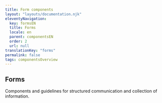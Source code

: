 ```yaml
---
title: Form components 
layout: "layouts/documentation.njk"
eleventyNavigation:
  key: formsEN
  title: Forms
  locale: en
  parent: componentsEN
  order: 2
  url: null
translationKey: "forms"
permalink: false
tags: componentsOverview
---
```


## Forms

Components and guidelines for structured communication and collection of information.
